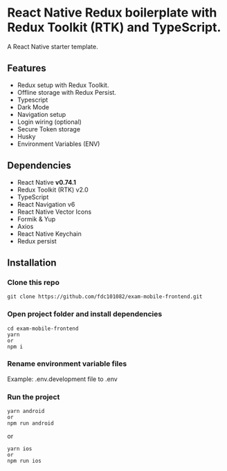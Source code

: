 # React Native Redux boilerplate with Redux Toolkit (RTK) and TypeScript.

A React Native starter template.

## Features

- Redux setup with Redux Toolkit.
- Offline storage with Redux Persist.
- Typescript
- Dark Mode
- Navigation setup
- Login wiring (optional)
- Secure Token storage
- Husky
- Environment Variables (ENV)

## Dependencies

- React Native **v0.74.1**
- Redux Toolkit (RTK) v2.0
- TypeScript
- React Navigation v6
- React Native Vector Icons
- Formik & Yup
- Axios
- React Native Keychain
- Redux persist

## Installation

### Clone this repo

```
git clone https://github.com/fdc101082/exam-mobile-frontend.git
```

### Open project folder and install dependencies

```
cd exam-mobile-frontend
yarn
or
npm i
```

### Rename environment variable files

Example: .env.development file to .env

### Run the project

```
yarn android
or
npm run android
```

or

```
yarn ios
or
npm run ios
```
